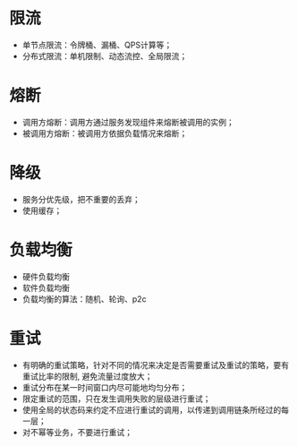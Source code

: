 # 限流
* 单节点限流：令牌桶、漏桶、QPS计算等；
* 分布式限流：单机限制、动态流控、全局限流；
# 熔断
* 调用方熔断：调用方通过服务发现组件来熔断被调用的实例；
* 被调用方熔断：被调用方依据负载情况来熔断；
# 降级
* 服务分优先级，把不重要的丢弃；
* 使用缓存；
# 负载均衡
* 硬件负载均衡
* 软件负载均衡
* 负载均衡的算法：随机、轮询、p2c
# 重试
* 有明确的重试策略，针对不同的情况来决定是否需要重试及重试的策略，要有重试比率的限制, 避免流量过度放大；
* 重试分布在某一时间窗口内尽可能地均匀分布；
* 限定重试的范围，只在发生调用失败的层级进行重试；
* 使用全局的状态码来约定不应进行重试的调用，以传递到调用链条所经过的每一层；
* 对不幂等业务，不要进行重试；